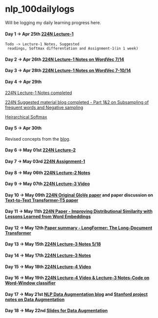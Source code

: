 # nlp_100dailylogs
Will be logging my daily learning progress here.

#### Day 1 -> Apr 25th [224N Lecture-1](https://www.youtube.com/watch?v=8rXD5-xhemo&list=PLoROMvodv4rOhcuXMZkNm7j3fVwBBY42z&index=2&t=0s)

    Todo -> Lecture-1 Notes, Suggested
     readings, Softmax differentation and Assignment-1(in 1 week) 

#### Day 2 -> Apr 26th [224N Lecture-1 Notes on WordVec 7/14](http://web.stanford.edu/class/cs224n/)

#### Day 3 -> Apr 28th [224N Lecture-1 Notes on WordVec 7-10/14](http://web.stanford.edu/class/cs224n/)

#### Day 4 -> Apr 29th 
[224N Lecture-1 Notes completed](http://web.stanford.edu/class/cs224n/)

[224N Suggested material blog completed - Part 1&2 on Subsampling of frequent words and Negative sampling](http://mccormickml.com/2017/01/11/word2vec-tutorial-part-2-negative-sampling/)

[Heirarchical Softmax](https://www.youtube.com/watch?v=ioe1eeEWU0I)

#### Day 5 -> Apr 30th 

Revised concepts from the [blog](http://mccormickml.com/2017/01/11/word2vec-tutorial-part-2-negative-sampling/).

#### Day 6 -> May 01st [224N Lecture-2](https://www.youtube.com/watch?v=kEMJRjEdNzM&list=PLoROMvodv4rOhcuXMZkNm7j3fVwBBY42z&index=2)

#### Day 7 -> May 03rd [224N Assignment-1](http://web.stanford.edu/class/cs224n/)

#### Day 8 -> May 06th [224N Lecture-2 Notes](http://web.stanford.edu/class/cs224n/)

#### Day 9 -> May 07th [224N Lecture-3 Video](https://www.youtube.com/watch?v=8CWyBNX6eDo&list=PLoROMvodv4rOhcuXMZkNm7j3fVwBBY42z&index=3)

#### Day 10 -> May 09th [224N Original GloVe paper](http://nlp.stanford.edu/pubs/glove.pdf) and paper discussion on [Text-to-Text Transformer-T5 paper](https://arxiv.org/abs/1910.10683)

#### Day 11 -> May 11th [224N Paper - Improving Distributional Similarity with Lessons Learned from Word Embeddings](http://www.aclweb.org/anthology/Q15-1016)

#### Day 12 -> May 12th [Paper summary - LongFormer: The Long-Document Transformer](https://www.youtube.com/watch?v=_8KNb5iqblE)

#### Day 13 -> May 15th [224N Lecture-3 Notes 5/18](http://web.stanford.edu/class/cs224n/)

#### Day 14 -> May 17th [224N Lecture-3 Notes](http://web.stanford.edu/class/cs224n/)

#### Day 15 -> May 18th [224N Lecture-4 Video](https://www.youtube.com/watch?v=8CWyBNX6eDo&list=PLoROMvodv4rOhcuXMZkNm7j3fVwBBY42z&index=4)

#### Day 16 -> May 19th [224N Lecture-4 Video & Lecture-3 Notes-Code on Word-Window classifier](https://www.youtube.com/watch?v=8CWyBNX6eDo&list=PLoROMvodv4rOhcuXMZkNm7j3fVwBBY42z&index=4)

#### Day 17 -> May 21st [NLP Data Augmentation blog](https://amitness.com/2020/05/data-augmentation-for-nlp/) and [Stanford project notes on Data Augmentation](https://web.stanford.edu/class/cs224u/2019/materials/cs224-2019-data-augmentation.pdf)

#### Day 18 -> May 22nd [Slides for Data Augmentation](https://amitness.com/2020/05/data-augmentation-for-nlp/)